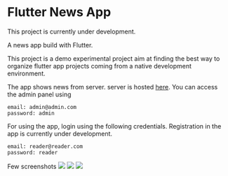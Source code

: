 # Flutter News App

This project is currently under development.

A news app build with Flutter.

This project is a demo experimental project aim at finding the best way to organize flutter app projects coming from a native development environment. 

The app shows news from server. server is hosted [here](http://news-app.sadmansarar.xyz). 
You can access the admin panel using

```
email: admin@admin.com
password: admin
```

For using the app, login using the following credentials. Registration in the app is currently under development.

```
email: reader@reader.com
password: reader

```
Few screenshots
![](flutter_01.png)
![](flutter_03.png)
![](flutter_04.png)